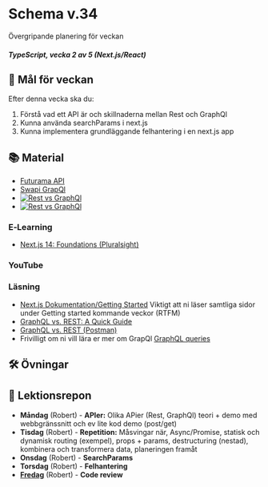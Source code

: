 # Schema v.34
Övergripande planering för veckan

##### TypeScript, vecka 2 av 5 (Next.js/React)

## 🎯 Mål för veckan
Efter denna vecka ska du:
1.  Förstå vad ett API är och skillnaderna mellan Rest och GraphQl
2.  Kunna använda searchParams i next.js
3.  Kunna implementera grundläggande felhantering i en next.js app

## 📚 Material
* [Futurama API](https://futuramaapi.com/)
* [Swapi GrapQl](https://graphql.org/swapi-graphql)
* [![Rest vs GraphQl](https://github.com/user-attachments/assets/3702ba6d-5661-4c4d-b71b-e6d5e870c1bf)](https://blog.devops.dev/graphql-vs-rest-navigating-the-evolving-landscape-of-api-design-f543c2038dd1)
* [![Rest vs GraphQl](https://assets.bytebytego.com/diagrams/0036-rest-vs-graphql.png)](https://bytebytego.com/guides/rest-api-vs-graphql/)

### E‑Learning
* [Next.js 14: Foundations (Pluralsight)](https://app.pluralsight.com/library/courses/nextjs-13-fundamentals/table-of-contents)

### YouTube


### Läsning
* [Next.js Dokumentation/Getting Started](https://nextjs.org/docs/app/getting-started) Viktigt att ni läser samtliga sidor under Getting started kommande veckor (RTFM)
* [GraphQL vs. REST: A Quick Guide](https://www.cosmicjs.com/blog/graphql-vs-rest-a-quick-guide)
* [GraphQL vs. REST (Postman)](https://blog.postman.com/graphql-vs-rest/)
* Frivilligt om ni vill lära er mer om GrapQl [GraphQL queries](https://graphql.org/learn/queries/)

## 🛠️ Övningar


## 📑 Lektionsrepon
* **Måndag** (Robert) - **APIer:** Olika APier (Rest, GraphQl) teori + demo med webbgränssnitt och ev lite kod demo (post/get)
* **Tisdag** (Robert) - **Repetition:** Måsvingar när, Async/Promise, statisk och dynamisk routing (exempel), props + params, destructuring (nestad), kombinera och transformera data, planeringen framåt
* **Onsdag** (Robert) - **SearchParams**
* **Torsdag** (Robert) - **Felhantering** 
* **[Fredag]()** (Robert) - **Code review** 
